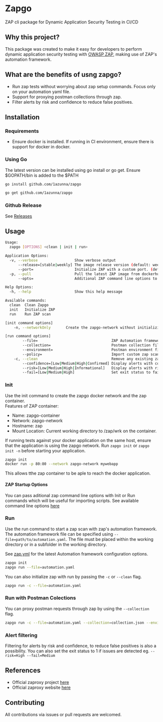 # Zapgo
ZAP cli package for Dynamic Application Security Testing in CI/CD

## Why this project?
This package was created to make it easy for developers to perform dynamic application security testing with [OWASP ZAP](https://www.zaproxy.org/), making use of ZAP's automation framework.

## What are the benefits of usng zapgo?
- Run zap tests without worrying about zap setup commands. Focus only on your automation yaml file.
- Support for proxying postman collections through zap.
- Filter alerts by risk and confidence to reduce false positives.

## Installation

### Requirements

- Ensure docker is installed. If running in CI environment, ensure there is support for docker in docker.

### Using Go
The latest version can be installed using go install or go get. Ensure $GOPATH/bin is added to the $PATH
```bash
go install github.com/1azunna/zapgo
```
```bash
go get github.com/1azunna/zapgo
```
### Github Release

See [Releases](https://github.com/1azunna/zapgo/releases)

## Usage


```bash
Usage:
  zapgo [OPTIONS] <clean | init | run>

Application Options:
  -v, --verbose                 Show verbose output
      --release=[stable|weekly] The image release version (default: weekly)
      --port=                   Initialize ZAP with a custom port. (default: 8080)
  -p, --pull                    Pull the latest ZAP image from dockerhub
      --opts=                   Additional ZAP command line options to use when initializing ZAP

Help Options:
  -h, --help                    Show this help message

Available commands:
  clean  Clean Zapgo
  init   Initialize ZAP
  run    Run ZAP scan

[init command options]
    -n, --networkOnly       Create the zapgo-network without initializing the ZAP container.

[run command options]
        --file=                                  ZAP Automation framework config file. Automation file file must be placed within the current working directory..
        --collection=                            Postman collection file or url to run.
        --environment=                           Postman environment file or url to use with postman collection
        --policy=                                Import custom zap scan policy. Policy file must be placed within the current working directory.
    -c, --clean                                  Remove any existing zapgo containers and initialize ZAP.
        --confidence=[Low|Medium|High|Confirmed] Display alerts with confidence filter set to either Low, Medium, High or Confirmed. (default: Medium)
        --risk=[Low|Medium|High|Informational]   Display alerts with risk filter set to either Informational, Low, Medium, High. (default: Low)
        --fail=[Low|Medium|High]                 Set exit status to fail on a certain risk level. Allowed Risk levels are Low|Medium|High.


```

### Init
Use the init command to create the zapgo docker network and the zap container.  
Features of ZAP container:

- Name: zapgo-container
- Network: zapgo-network
- Hostname: zap
- Mount Location: Current working directory to /zap/wrk on the container.

If running tests against your docker application on the same host, ensure that the application is using the zapgo network. Run `zapgo init` or `zapgo init -n` before starting your application.
```bash
zapgo init
docker run -p 80:80 --network zapgo-network mywebapp
```
This allows tthe zap container to be aple to reach the docker application.

#### ZAP Startup Options
You can pass aditional zap command line options with Init or Run commands which will be useful for importing scripts. See available command line options [here](https://www.zaproxy.org/docs/desktop/cmdline/)

### Run
Use the run command to start a zap scan with zap's automation framework. The automation framework file can be specified using `--file=path/to/automation.yaml`. The file must be placed within the working directory or in a subfolder in the working directory.

See [zap.yml](./zap.yml) for the latest Automation framework configuration options.

```bash
zapgo init
zapgo run --file=automation.yaml
```
You can also initialize zap with run by passing the `-c` or `--clean` flag.
```bash
zapgo run -c --file=automation.yaml
```

### Run with Postman Colections
You can proxy postman requests through zap by using the `--collection` flag.
```bash
zapgo run -c --file=automation.yaml --collection=collection.json --environment=environment.json 
```

### Alert filtering
Filtering for alerts by risk and confidence, to reduce false positives is also a possibility. You can also set the exit status to 1 if issues are detected eg. `--risk=High --fail=Medium`

## References
- Official zaproxy project [here](https://github.com/zaproxy/zaproxy)
- Official zaproxy website [here](https://www.zaproxy.org/)

## Contributing
All contributions via issues or pull requests are welcomed. 